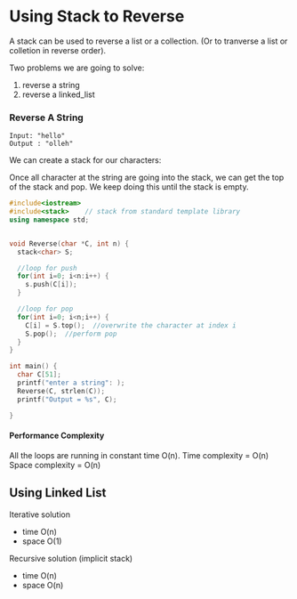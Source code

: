 # Using Stack to Reverse

A stack can be used to reverse a list or a collection. (Or to tranverse a list or colletion in reverse order).

Two problems we are going to solve:
1. reverse a string
2. reverse a linked_list


### Reverse A String
    Input: "hello"
    Output : "olleh"

We can create a stack for our characters:

Once all character at the string are going into the stack, we can get the top of the stack and pop.  We keep doing this until the stack is empty.

``` c++
#include<iostream>
#include<stack>    // stack from standard template library
using namespace std;


void Reverse(char *C, int n) {
  stack<char> S;

  //loop for push
  for(int i=0; i<n:i++) {
    s.push(C[i]);
  }

  //loop for pop
  for(int i=0; i<n;i++) {
    C[i] = S.top();  //overwrite the character at index i
    S.pop();  //perform pop
  }
}

int main() {
  char C[51];
  printf("enter a string": );
  Reverse(C, strlen(C));
  printf("Output = %s", C);

}
```

#### Performance Complexity

All the loops are running in constant time O(n).
Time complexity = O(n)
Space complexity = O(n)


## Using Linked List

Iterative solution
 + time O(n)
 + space O(1)

Recursive solution (implicit stack)
 + time O(n)
 + space O(n)

